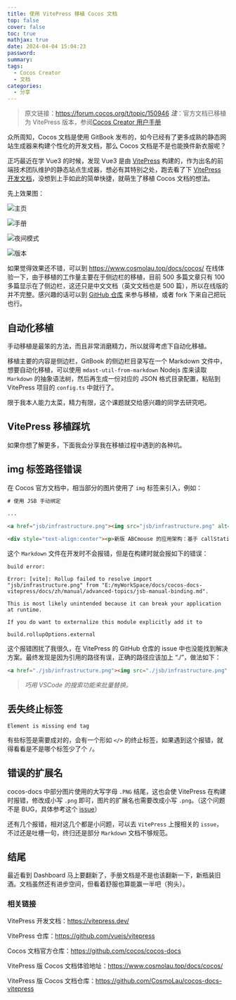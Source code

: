 ```yaml
---
title: 使用 VitePress 移植 Cocos 文档
top: false
cover: false
toc: true
mathjax: true
date: 2024-04-04 15:04:23
password:
summary:
tags:
  - Cocos Creator
  - 文档
categories:
  - 分享
---
```

> 原文链接：https://forum.cocos.org/t/topic/150946
> **_注_**：官方文档已移植为 VitePress 版本，参阅[Cocos Creator 用户手册](https://docs.cocos.com/creator/3.8/manual/zh/)

众所周知，Cocos 文档是使用 GitBook 发布的，如今已经有了更多成熟的静态网站生成器来构建个性化的开发文档，那么 Cocos 文档是不是也能换件新衣服呢？

正巧最近在学 Vue3 的时候，发现 Vue3 是由 [VitePress](https://github.com/vuejs/vitepress) 构建的，作为出名的前端技术团队维护的静态站点生成器，想必有其特别之处，跑去看了下 [VitePress 开发文档](https://vitepress.dev)，没想到上手如此的简单快捷，就萌生了移植 Cocos 文档的想法。

先上效果图：

![主页](主页.png)

![手册](手册.png)

![夜间模式](夜间模式.png)

![版本](版本.png)

如果觉得效果还不错，可以到 https://www.cosmolau.top/docs/cocos/ 在线体验一下，由于移植的工作量主要在于侧边栏的移植，目前 500 多篇文章只有 100 多篇显示在了侧边栏，这还只是中文文档（英文文档也是 500 篇），所以在线版的并不完整。感兴趣的话可以到 [GitHub 仓库](https://github.com/CosmoLau/cocos-docs-vitepress) 来参与移植，或者 fork 下来自己把玩也行。

## 自动化移植

手动移植是最笨的方法，而且非常消磨精力，所以就得考虑下自动化移植。

移植主要的内容是侧边栏，GitBook 的侧边栏目录写在一个 Markdown 文件中，想要自动化移植，可以使用 `mdast-util-from-markdown` Nodejs 库来读取 `Markdown` 的抽象语法树，然后再生成一份对应的 JSON 格式目录配置，粘贴到 VitePress 项目的 `config.ts` 中就行了。

限于我本人能力太菜，精力有限，这个课题就交给感兴趣的同学去研究吧。

## VitePress 移植踩坑

如果你想了解更多，下面我会分享我在移植过程中遇到的各种坑。

## img 标签路径错误

在 Cocos 官方文档中，相当部分的图片使用了 `img` 标签来引入，例如：

```html
# 使用 JSB 手动绑定

...

<a href="jsb/infrastructure.png"><img src="jsb/infrastructure.png" alt=" "></a>

<div style="text-align:center"><p>新版 ABCmouse 的应用架构：基于 callStaticMethod 与 evalString 进行通信</p></div>
```

这个 `Markdown` 文件在开发时不会报错，但是在构建时就会报如下的错误：

```shell
build error:

Error: [vite]: Rollup failed to resolve import "jsb/infrastructure.png" from "E:/myWorkSpace/docs/cocos-docs-vitepress/docs/zh/manual/advanced-topics/jsb-manual-binding.md".

This is most likely unintended because it can break your application at runtime.

If you do want to externalize this module explicitly add it to

build.rollupOptions.external
```

这个报错困扰了我很久，在 VitePress 的 GitHub 仓库的 issue 中也没能找到解决方案。最终发现是因为引用的路径有误，正确的路径应该加上 “./”，做法如下：

```html
<a href="./jsb/infrastructure.png"><img src="./jsb/infrastructure.png" alt=" "></a>

```

> _巧用 VSCode 的搜索功能来批量替换。_

## 丢失终止标签

```shell
Element is missing end tag
```

有些标签是需要成对的，会有一个形如 `</>` 的终止标签，如果遇到这个报错，就得看看是不是哪个标签少了个 `/`。

## 错误的扩展名

cocos-docs 中部分图片使用的大写字母 `.PNG` 结尾，这也会使 VitePress 在构建时报错，修改成小写 `.png` 即可，图片的扩展名也需要改成小写 `.png`。（这个问题不是 BUG，具体参考这个 [issue](https://github.com/vuejs/vitepress/issues/3748)）

还有几个报错，相对这几个都是小问题，可以去 `VitePress` 上搜相关的 `issue`，不过还是吐槽一句，终归还是部分 `Markdown` 文档不够规范。

## 结尾

最近看到 Dashboard 马上要翻新了，手册文档是不是也该翻新一下，新瓶装旧酒。文档虽然还有进步空间，但看着舒服也算能赢一半吧（狗头）。

### 相关链接

VitePress 开发文档：https://vitepress.dev/

VitePress 仓库：https://github.com/vuejs/vitepress

Cocos 文档官方仓库：https://github.com/cocos/cocos-docs

VitePress 版 Cocos 文档体验地址：https://www.cosmolau.top/docs/cocos/

VitePress 版 Cocos 文档仓库：https://github.com/CosmoLau/cocos-docs-vitepress
